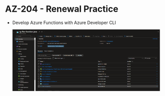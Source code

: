 # AZ-204 - Renewal Practice

- Develop Azure Functions with Azure Developer CLI

    ![flex-function-java](./assets/flex-function-java.png)

